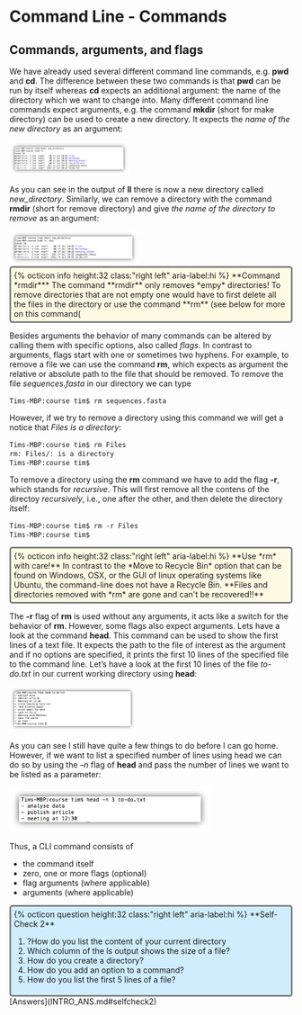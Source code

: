 # Command Line - Commands 

## Commands, arguments, and flags

We have already used several different command line commands, e.g. **pwd** and **cd**. The difference between these two commands is that **pwd** can be run by itself whereas **cd** expects an additional argument: the name of the directory which we want to change into. Many different command line commands expect arguments, e.g. the command **mkdir** (short for make directory) can be used to create a new directory. It expects the *name of the new directory* as an argument:

<img src="figures/intro_9.png" height="60px">

As you can see in the output of **ll** there is now a new directory called *new_directory*. Similarly, we can remove a directory with the command **rmdir** (short for remove directory) and give *the name of the directory to remove* as an argument:

<img src="figures/intro_10.png" height="60px">

<div style="background-color:#fcfce5;border-radius:5px;border-style:solid;border-color:gray;padding:5px">
  {% octicon info height:32 class:"right left" aria-label:hi %}
  **Command *rmdir***
  The command **rmdir** only removes *empy* directories! To remove directories that are not empty one would have to first delete all the files in the directory or use the command **rm** (see below for more on this command(
</div>

Besides arguments the behavior of many commands can be altered by calling them with specific options, also called *flags*. In contrast to arguments, flags start with one or sometimes two hyphens. For example, to remove a file we can use the command **rm**, which expects as argument the relative or absolute path to the file that should be removed. To remove the file *sequences.fasta* in our directory we can type

    Tims-MBP:course tim$ rm sequences.fasta

However, if we try to remove a directory using this command we will get a notice that *Files is a directory*: 

    Tims-MBP:course tim$ rm Files
    rm: Files/: is a directory
    Tims-MBP:course tim$

To remove a directory using the **rm** command we have to add the flag **-r**, which stands for *recursive*. This will first remove all the contens of the directoy *recursively*, i.e., one after the other, and then delete the directory itself:

    Tims-MBP:course tim$ rm -r Files
    Tims-MBP:course tim$

<div style="background-color:#fcfce5;border-radius:5px;border-style:solid;border-color:gray;padding:5px">
  {% octicon info height:32 class:"right left" aria-label:hi %}
  **Use *rm* with care!**
  In contrast to the *Move to Recycle Bin* option that can be found on Windows, OSX, or the GUI of linux operating systems like Ubuntu, the command-line does not have a Recycle Bin.
  **Files and directories removed with *rm* are gone and can't be recovered!!**
</div>


The **-r** flag of **rm** is used without any arguments, it acts like a switch for the behavior of **rm**. However, some flags also expect arguments. 
Lets have a look at the command **head**. This command can be used to show the first lines of a text file. It expects the path to the file of interest as the argument and if no options are specified, it prints the first 10 lines of the specified file to the command line. Let’s have a look at the first 10 lines of the file *to-do.txt* in our current working directory using **head**:

<img src="figures/intro_11.png" height="80px">

As you can see I still have quite a few things to do before I can go home. However, if we want to list a specified number of lines using head we can do so by using the *–n* flag of **head** and pass the number of lines we want to be listed as a parameter:

<img src="figures/intro_12.png" height="80px">

Thus, a CLI command consists of

<ul>
  <li>the command itself</li>
  <li>zero, one or more flags (optional)</li>
  <li>flag arguments (where applicable)</li>
  <li>arguments (where applicable)</li>
</ul>


<div style="background-color:#cfedfe;border-radius:5px;border-style:solid;border-color:gray;padding:5px">
  {% octicon question height:32 class:"right left" aria-label:hi %}
  **Self-Check 2**
  <ol>
    <li>?How do you list the content of your current directory</li>
    <li>Which column of the ls output shows the size of a file?</li>
    <li>How do you create a directory?</li>
    <li>How do you add an option to a command?</li>
    <li>How do you list the first 5 lines of a file?</li>
  </ol>
</div>
[Answers](INTRO_ANS.md#selfcheck2) 

